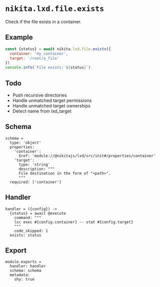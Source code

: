 
# `nikita.lxd.file.exists`

Check if the file exists in a container.

## Example

```js
const {status} = await nikita.lxd.file.exists({
  container: 'my_container',
  target: '/root/a_file'
})
console.info(`File exists: ${status}`)
```

## Todo

* Push recursive directories
* Handle unmatched target permissions
* Handle unmatched target ownerships
* Detect name from lxd_target

## Schema

    schema =
      type: 'object'
      properties:
        'container':
          $ref: 'module://@nikitajs/lxd/src/init#/properties/container'
        'target':
          type: 'string'
          description: """
          File destination in the form of "<path>".
          """
      required: ['container']

## Handler

    handler = ({config}) ->
      {status} = await @execute
        command: """
        lxc exec #{config.container} -- stat #{config.target}
        """
        code_skipped: 1
      exists: status

## Export

    module.exports =
      handler: handler
      schema: schema
      metadata:
        shy: true
